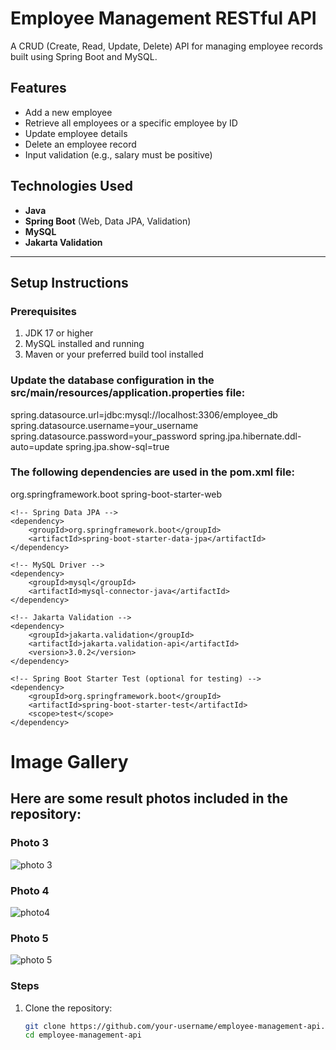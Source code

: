 # Employee Management RESTful API

A CRUD (Create, Read, Update, Delete) API for managing employee records built using Spring Boot and MySQL.  

## Features
- Add a new employee
- Retrieve all employees or a specific employee by ID
- Update employee details
- Delete an employee record
- Input validation (e.g., salary must be positive)

## Technologies Used
- **Java**  
- **Spring Boot** (Web, Data JPA, Validation)  
- **MySQL**  
- **Jakarta Validation**  

---

## Setup Instructions


### Prerequisites
1. JDK 17 or higher  
2. MySQL installed and running  
3. Maven or your preferred build tool installed
### Update the database configuration in the src/main/resources/application.properties file:
spring.datasource.url=jdbc:mysql://localhost:3306/employee_db
spring.datasource.username=your_username
spring.datasource.password=your_password
spring.jpa.hibernate.ddl-auto=update
spring.jpa.show-sql=true
### The following dependencies are used in the pom.xml file:
<dependencies>
    <!-- Spring Web -->
    <dependency>
        <groupId>org.springframework.boot</groupId>
        <artifactId>spring-boot-starter-web</artifactId>
    </dependency>

    <!-- Spring Data JPA -->
    <dependency>
        <groupId>org.springframework.boot</groupId>
        <artifactId>spring-boot-starter-data-jpa</artifactId>
    </dependency>

    <!-- MySQL Driver -->
    <dependency>
        <groupId>mysql</groupId>
        <artifactId>mysql-connector-java</artifactId>
    </dependency>

    <!-- Jakarta Validation -->
    <dependency>
        <groupId>jakarta.validation</groupId>
        <artifactId>jakarta.validation-api</artifactId>
        <version>3.0.2</version>
    </dependency>

    <!-- Spring Boot Starter Test (optional for testing) -->
    <dependency>
        <groupId>org.springframework.boot</groupId>
        <artifactId>spring-boot-starter-test</artifactId>
        <scope>test</scope>
    </dependency>
</dependencies>



# Image Gallery
## Here are some  result photos included in the repository:



### Photo 3
![photo 3](https://github.com/user-attachments/assets/6794fb45-7e82-45f0-ac89-6efd877441cf)


### Photo 4
![photo4](https://github.com/user-attachments/assets/20afb9fa-2172-448f-bec8-7844a8bf64ad)


### Photo 5
![photo 5](https://github.com/user-attachments/assets/636cc4db-bf77-40f0-b1eb-6cebbb42f5fe)







### Steps
1. Clone the repository:
   ```bash
   git clone https://github.com/your-username/employee-management-api.git
   cd employee-management-api
   

